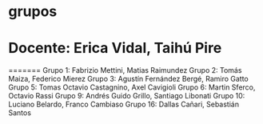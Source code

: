 # grupos

Docente: Erica Vidal, Taihú Pire
=======


=======
Grupo 1: Fabrizio Mettini, Matias Raimundez
Grupo 2: Tomás Maiza, Federico Mierez
Grupo 3: Agustín Fernández Bergé, Ramiro Gatto
Grupo 5: Tomas Octavio Castagnino, Axel Cavigioli
Grupo 6: Martin Sferco, Octavio Rassi
Grupo 9: Andrés Guido Grillo, Santiago Libonati
Grupo 10: Luciano Belardo, Franco Cambiaso
Grupo 16: Dallas Cañari, Sebastián Santos
